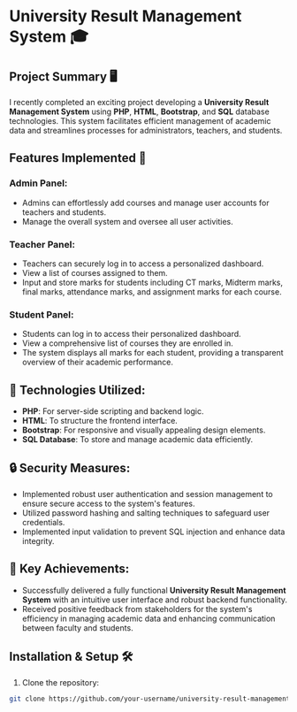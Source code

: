 # University Result Management System 🎓

## Project Summary 🖥️
I recently completed an exciting project developing a **University Result Management System** using **PHP**, **HTML**, **Bootstrap**, and **SQL** database technologies. This system facilitates efficient management of academic data and streamlines processes for administrators, teachers, and students.

## Features Implemented 🔹

### Admin Panel:
- Admins can effortlessly add courses and manage user accounts for teachers and students.
- Manage the overall system and oversee all user activities.

### Teacher Panel:
- Teachers can securely log in to access a personalized dashboard.
- View a list of courses assigned to them.
- Input and store marks for students including CT marks, Midterm marks, final marks, attendance marks, and assignment marks for each course.

### Student Panel:
- Students can log in to access their personalized dashboard.
- View a comprehensive list of courses they are enrolled in.
- The system displays all marks for each student, providing a transparent overview of their academic performance.

## 🚀 Technologies Utilized:
- **PHP**: For server-side scripting and backend logic.
- **HTML**: To structure the frontend interface.
- **Bootstrap**: For responsive and visually appealing design elements.
- **SQL Database**: To store and manage academic data efficiently.

## 🔒 Security Measures:
- Implemented robust user authentication and session management to ensure secure access to the system's features.
- Utilized password hashing and salting techniques to safeguard user credentials.
- Implemented input validation to prevent SQL injection and enhance data integrity.

## 🌟 Key Achievements:
- Successfully delivered a fully functional **University Result Management System** with an intuitive user interface and robust backend functionality.
- Received positive feedback from stakeholders for the system's efficiency in managing academic data and enhancing communication between faculty and students.

## Installation & Setup 🛠️

1. Clone the repository:

```bash
git clone https://github.com/your-username/university-result-management-system.git
